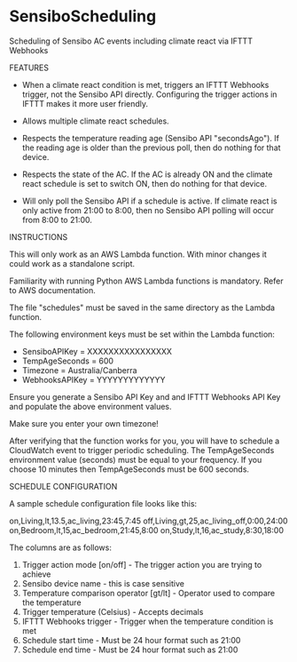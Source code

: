 # SensiboScheduling
Scheduling of Sensibo AC events including climate react via IFTTT Webhooks

FEATURES

* When a climate react condition is met, triggers an IFTTT Webhooks trigger, not the Sensibo API
  directly. Configuring the trigger actions in IFTTT makes it more user friendly.

* Allows multiple climate react schedules.

* Respects the temperature reading age (Sensibo API "secondsAgo"). If the reading age is older than
  the previous poll, then do nothing for that device.

* Respects the state of the AC. If the AC is already ON and the climate react schedule is set to
  switch ON, then do nothing for that device.

* Will only poll the Sensibo API if a schedule is active. If climate react is only active from
  21:00 to 8:00, then no Sensibo API polling will occur from 8:00 to 21:00.


INSTRUCTIONS

This will only work as an AWS Lambda function. With minor changes it could work as a standalone script.

Familiarity with running Python AWS Lambda functions is mandatory. Refer to AWS documentation.

The file "schedules" must be saved in the same directory as the Lambda function.

The following environment keys must be set within the Lambda function:
* SensiboAPIKey = XXXXXXXXXXXXXXXX
* TempAgeSeconds = 600
* Timezone = Australia/Canberra
* WebhooksAPIKey = YYYYYYYYYYYYY

Ensure you generate a Sensibo API Key and and IFTTT Webhooks API Key and populate the above
environment values.

Make sure you enter your own timezone!

After verifying that the function works for you, you will have to schedule a CloudWatch event to
trigger periodic scheduling. The TempAgeSeconds environment value (seconds) must be equal to your
frequency. If you choose 10 minutes then TempAgeSeconds must be 600 seconds.


SCHEDULE CONFIGURATION

A sample schedule configuration file looks like this:

on,Living,lt,13.5,ac_living,23:45,7:45
off,Living,gt,25,ac_living_off,0:00,24:00
on,Bedroom,lt,15,ac_bedroom,21:45,8:00
on,Study,lt,16,ac_study,8:30,18:00

The columns are as follows:
1. Trigger action mode [on/off] - The trigger action you are trying to achieve
2. Sensibo device name - this is case sensitive
3. Temperature comparison operator [gt/lt] - Operator used to compare the temperature
4. Trigger temperature (Celsius) - Accepts decimals
5. IFTTT Webhooks trigger - Trigger when the temperature condition is met
6. Schedule start time - Must be 24 hour format such as 21:00
7. Schedule end time - Must be 24 hour format such as 21:00

